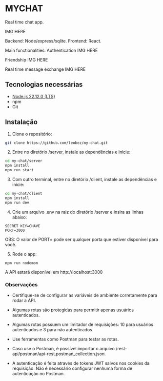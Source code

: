 # MYCHAT

Real time chat app.

IMG HERE

Backend: Node/express/sqlite.
Frontend: React.

Main functionalities:
Authentication
IMG HERE

Friendship
IMG HERE

Real time message exchange 
IMG HERE

## Tecnologias necessárias
- [Node.js 22.12.0 (LTS)](https://nodejs.org/pt)
- npm
- Git

## Instalação
1. Clone o repositório:
``` bash
git clone https://github.com/leobez/my-chat.git
```

2. Entre no diretório /server, instale as dependências e inicie:
``` bash
cd my-chat/server
npm install
npm run start
```

3. Com outro terminal, entre no diretório /client, instale as dependências e inicie:
``` bash
cd my-chat/client
npm install
npm run dev
```

4. Crie um arquivo .env na raiz do diretório /server e insira as linhas abaixo:

``` env
SECRET_KEY=CHAVE
PORT=3000
```

OBS: O valor de PORT= pode ser qualquer porta que estiver disponível para você.

5. Rode o app:
``` env
npm run nodemon
```
 
A API estará disponível em http://localhost:3000

### Observações  
- Certifique-se de configurar as variáveis de ambiente corretamente para rodar a API.
  
- Algumas rotas são protegidas para permitir apenas usuários autenticados.

- Algumas rotas possuem um limitador de requisições: 10 para usuários autenticados e 3 para não autenticados.
  
- Use ferramentas como Postman para testar as rotas.
  
- Caso use o Postman, é possível importar o arquivo /rest-api/postman/api-rest.postman_collection.json.
  
- A autenticação é feita através de tokens JWT salvos nos cookies da requisição. Não é necessário configurar nenhuma forma de autenticação no Postman.